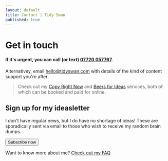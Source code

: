 ```yaml
---
layout: default
title: Contact | Tidy Swan
published: true
---
```


# Get in touch

#### If it's urgent, you can call (or text) <a href="tel:+447720057767">07720 057767</a>.

Alternativey, email [hello@tidyswan.com](mailto:hello@tidyswan.com) with details of the kind of content support you're after.

> Check out my [Copy Right Now](/copy-right-now) and [Beers for Ideas](/beers-for-ideas) services, both of which can be booked and paid for online.

## Sign up for my ideasletter
I don't have regular news, but I do have no shortage of ideas! These are sporadically sent via email to those who wish to receive my random brain dumps.

<a href="https://tinyletter.com/tidyswan" target="_blank"><button class="button">Subscribe now</button></a>

Want to know more about me? [Check out my FAQ](/about/#faq)
